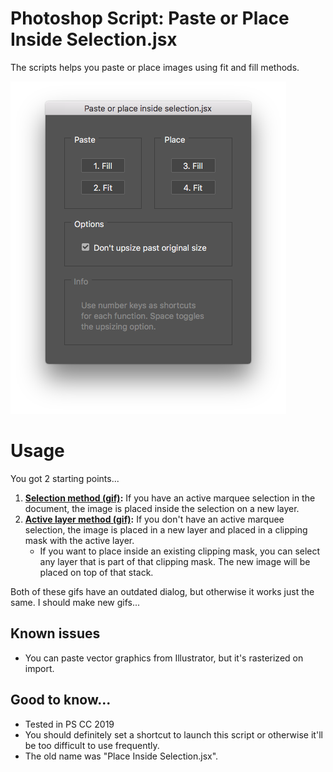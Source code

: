 # Photoshop Script: Paste or Place Inside Selection.jsx

The scripts helps you paste or place images using fit and fill methods.

![](readme-images/paste-or-place-inside-selection-dialog.png)

# Usage

You got 2 starting points...

1. **[Selection method (gif)](readme-images/selection-method.gif):** If you have an active marquee selection in the document, the image is placed inside the selection on a new layer.
2. **[Active layer method (gif)](readme-images/active-layer-method.gif):** If you don't have an active marquee selection, the image is placed in a new layer and placed in a clipping mask with the active layer.
    - If you want to place inside an existing clipping mask, you can select any layer that is part of that clipping mask. The new image will be placed on top of that stack.

Both of these gifs have an outdated dialog, but otherwise it works just the same. I should make new gifs...

## Known issues
- You can paste vector graphics from Illustrator, but it's rasterized on import.

## Good to know...
- Tested in PS CC 2019
- You should definitely set a shortcut to launch this script or otherwise it'll be too difficult to use frequently.
- The old name was "Place Inside Selection.jsx".
